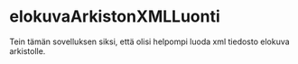 # elokuvaArkistonXMLLuonti
Tein tämän sovelluksen siksi, että olisi helpompi luoda xml tiedosto elokuva arkistolle.
